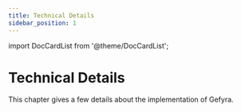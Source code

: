 ```yaml
---
title: Technical Details
sidebar_position: 1
---
```


import DocCardList from '@theme/DocCardList';

# Technical Details
This chapter gives a few details about the implementation of Gefyra.

<DocCardList />


